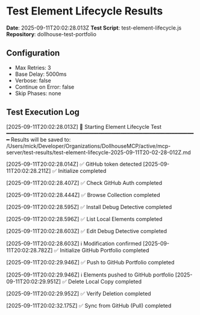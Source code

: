 # Test Element Lifecycle Results

**Date**: 2025-09-11T20:02:28.013Z
**Test Script**: test-element-lifecycle.js
**Repository**: dollhouse-test-portfolio

## Configuration
- Max Retries: 3
- Base Delay: 5000ms
- Verbose: false
- Continue on Error: false
- Skip Phases: none

## Test Execution Log

[2025-09-11T20:02:28.013Z] 🧪 Starting Element Lifecycle Test
━━━━━━━━━━━━━━━━━━━━━━━━━━━━━━━━━━━━━━━━━━━━━━━━━━━━━━━━━━━━
Results will be saved to: /Users/mick/Developer/Organizations/DollhouseMCP/active/mcp-server/test-results/test-element-lifecycle-2025-09-11T20-02-28-012Z.md

[2025-09-11T20:02:28.014Z] ✅ GitHub token detected
[2025-09-11T20:02:28.211Z] ✅ Initialize completed

[2025-09-11T20:02:28.407Z] ✅ Check GitHub Auth completed

[2025-09-11T20:02:28.444Z] ✅ Browse Collection completed

[2025-09-11T20:02:28.595Z] ✅ Install Debug Detective completed

[2025-09-11T20:02:28.596Z] ✅ List Local Elements completed

[2025-09-11T20:02:28.603Z] ✅ Edit Debug Detective completed

[2025-09-11T20:02:28.603Z] ℹ️  Modification confirmed
[2025-09-11T20:02:28.782Z] ✅ Initialize GitHub Portfolio completed

[2025-09-11T20:02:29.946Z] ✅ Push to GitHub Portfolio completed

[2025-09-11T20:02:29.946Z] ℹ️  Elements pushed to GitHub portfolio
[2025-09-11T20:02:29.951Z] ✅ Delete Local Copy completed

[2025-09-11T20:02:29.952Z] ✅ Verify Deletion completed

[2025-09-11T20:02:32.175Z] ✅ Sync from GitHub (Pull) completed

